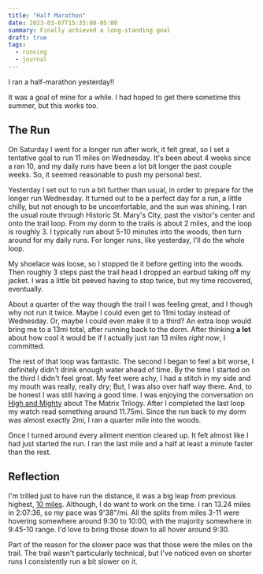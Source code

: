 ```yaml
---
title: "Half Marathon"
date: 2023-03-07T15:33:00-05:00
summary: Finally achieved a long-standing goal
draft: true
tags:
  - running
  - journal
---
```


I ran a half-marathon yesterday!!

It was a goal of mine for a while. I had hoped to get there sometime this summer, but this works too.

## The Run

On Saturday I went for a longer run after work, it felt great, so I set a tentative goal to run 11 miles on Wednesday. It's been about 4 weeks since a ran 10, and my daily runs have been a lot bit longer the past couple weeks. So, it seemed reasonable to push my personal best.

Yesterday I set out to run a bit further than usual, in order to prepare for the longer run Wednesday. It turned out to be a perfect day for a run, a little chilly, but not enough to be uncomfortable, and the sun was shining. I ran the usual route through Historic St. Mary's City, past the visitor's center and onto the trail loop. From my dorm to the trails is about 2 miles, and the loop is roughly 3. I typically run about 5-10 minutes into the woods, then turn around for my daily runs. For longer runs, like yesterday, I'll do the whole loop.

My shoelace was loose, so I stopped tie it before getting into the woods. Then roughly 3 steps past the trail head I dropped an earbud taking off my jacket. I was a little bit peeved having to stop twice, but my time recovered, eventually.

About a quarter of the way though the trail I was feeling great, and I though why not run it twice. Maybe I could even get to 11mi today instead of Wednesday. Or, maybe I could even make it to a third? An extra loop would bring me to a 13mi total, after running back to the dorm. After thinking **a lot** about how cool it would be if I actually just ran 13 miles *right now*, I committed.

The rest of that loop was fantastic. The second I began to feel a bit worse, I definitely didn't drink enough water ahead of time. By the time I started on the third I didn't feel great. My feet were achy, I had a stitch in my side and my mouth was really, really dry; But, I was also over half way there. And, to be honest I was still having a good time. I was enjoying the conversation on [High and Mighty](https://headgum.com/high-and-mighty/344-matrix-trilogy-w-actionboyz) about The Matrix Trilogy. After I completed the last loop my watch read something around 11.75mi. Since the run back to my dorm was almost exactly 2mi, I ran a quarter mile into the woods.

Once I turned around every ailment mention cleared up. It felt almost like I had just started the run. I ran the last mile and a half at least a minute faster than the rest.

## Reflection

I'm trilled just to have run the distance, it was a big leap from previous highest, [10 miles](/posts/10mi). Although, I do want to work on the time. I ran 13.24 miles in 2:07:36, so my pace was 9'38"/mi. All the splits from miles 3-11 were hovering somewhere around 9:30 to 10:00, with the majority somewhere in 9:45-10 range. I'd love to bring those down to all hover around 9:30.

Part of the reason for the slower pace was that those were the miles on the trail. The trail wasn't particularly technical, but I've noticed even on shorter runs I consistently run a bit slower on it.